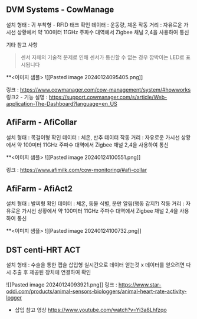 
## DVM Systems - CowManage

설치 형태 : 귀 부착형 - RFID 태크 
확인 데이터 : 운동량, 체온
작동 거리 : 자유로운 가시선 상황에서 약 100미터
11GHz 주파수 대역에서 Zigbee 채널 2,4을 사용하여 통신

기타 참고 사항
> 센서 자체의 기술적 문제로 인해 센서가 통신할 수 없는 경우 깜박이는 LED로 표시됩니다

**<이미지 샘플>
![[Pasted image 20240124095405.png]]

링크 : https://www.cowmanager.com/cow-management/system/#howworks
링크2 - 기능 설명 : https://support.cowmanager.com/s/article/Web-application-The-Dashboard?language=en_US


## **AfiFarm - AfiCollar**
설치 형태 : 목걸이형
확인 데이터 : 체온, 반추 데이터
작동 거리 : 자유로운 가시선 상황에서 약 100미터
11GHz 주파수 대역에서 Zigbee 채널 2,4을 사용하여 통신

**<이미지 샘플>
![[Pasted image 20240124100551.png]]

링크 : https://www.afimilk.com/cow-monitoring/#afi-collar


## **AfiFarm - AfiAct2**
설치 형태 : 발찌형
확인 데이터 : 체온, 동물 식별, 분만 알림(행동 감지?)
작동 거리 : 자유로운 가시선 상황에서 약 100미터
11GHz 주파수 대역에서 Zigbee 채널 2,4을 사용하여 통신


**<이미지 샘플>
![[Pasted image 20240124100732.png]]
## DST centi-HRT ACT

설치 형태 : 수술을 통한 캡슐 삽입형
실시간으로 데이터 얻는것 x
데이터를 얻으려면 다시 추출 후 제공된 장치에 연결하여 확인

![[Pasted image 20240124093921.png]]
링크 : https://www.star-oddi.com/products/animal-sensors-biologgers/animal-heart-rate-activity-logger
- 삽입 참고 영상 https://www.youtube.com/watch?v=Yi3a8Lhfzqo